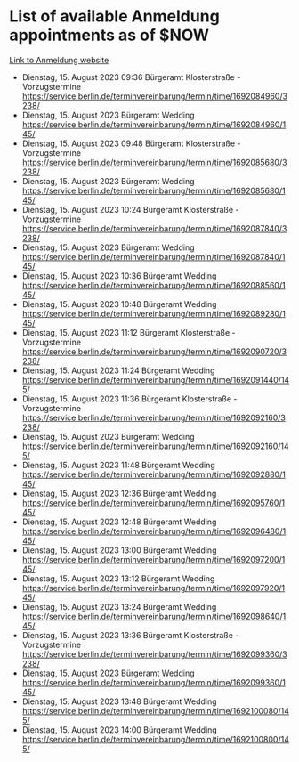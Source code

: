 # List of available Anmeldung appointments as of $NOW
[Link to Anmeldung website](https://service.berlin.de/terminvereinbarung/termin/tag.php?termin=1&anliegen[]=120686&dienstleisterlist=122210,122217,327316,122219,327312,122227,327314,122231,327346,122243,327348,122254,122252,329742,122260,329745,122262,329748,122271,327278,122273,327274,122277,327276,330436,122280,327294,122282,327290,122284,327292,122291,327270,122285,327266,122286,327264,122296,327268,150230,329760,122297,327286,122294,327284,122312,329763,122314,329775,122304,327330,122311,327334,122309,327332,317869,122281,327352,122279,329772,122283,122276,327324,122274,327326,122267,329766,122246,327318,122251,327320,122257,327322,122208,327298,122226,327300&herkunft=http%3A%2F%2Fservice.berlin.de%2Fdienstleistung%2F120686%2F)
- Dienstag, 15. August 2023 09:36 Bürgeramt Klosterstraße - Vorzugstermine https://service.berlin.de/terminvereinbarung/termin/time/1692084960/3238/
- Dienstag, 15. August 2023  Bürgeramt Wedding https://service.berlin.de/terminvereinbarung/termin/time/1692084960/145/
- Dienstag, 15. August 2023 09:48 Bürgeramt Klosterstraße - Vorzugstermine https://service.berlin.de/terminvereinbarung/termin/time/1692085680/3238/
- Dienstag, 15. August 2023  Bürgeramt Wedding https://service.berlin.de/terminvereinbarung/termin/time/1692085680/145/
- Dienstag, 15. August 2023 10:24 Bürgeramt Klosterstraße - Vorzugstermine https://service.berlin.de/terminvereinbarung/termin/time/1692087840/3238/
- Dienstag, 15. August 2023  Bürgeramt Wedding https://service.berlin.de/terminvereinbarung/termin/time/1692087840/145/
- Dienstag, 15. August 2023 10:36 Bürgeramt Wedding https://service.berlin.de/terminvereinbarung/termin/time/1692088560/145/
- Dienstag, 15. August 2023 10:48 Bürgeramt Wedding https://service.berlin.de/terminvereinbarung/termin/time/1692089280/145/
- Dienstag, 15. August 2023 11:12 Bürgeramt Klosterstraße - Vorzugstermine https://service.berlin.de/terminvereinbarung/termin/time/1692090720/3238/
- Dienstag, 15. August 2023 11:24 Bürgeramt Wedding https://service.berlin.de/terminvereinbarung/termin/time/1692091440/145/
- Dienstag, 15. August 2023 11:36 Bürgeramt Klosterstraße - Vorzugstermine https://service.berlin.de/terminvereinbarung/termin/time/1692092160/3238/
- Dienstag, 15. August 2023  Bürgeramt Wedding https://service.berlin.de/terminvereinbarung/termin/time/1692092160/145/
- Dienstag, 15. August 2023 11:48 Bürgeramt Wedding https://service.berlin.de/terminvereinbarung/termin/time/1692092880/145/
- Dienstag, 15. August 2023 12:36 Bürgeramt Wedding https://service.berlin.de/terminvereinbarung/termin/time/1692095760/145/
- Dienstag, 15. August 2023 12:48 Bürgeramt Wedding https://service.berlin.de/terminvereinbarung/termin/time/1692096480/145/
- Dienstag, 15. August 2023 13:00 Bürgeramt Wedding https://service.berlin.de/terminvereinbarung/termin/time/1692097200/145/
- Dienstag, 15. August 2023 13:12 Bürgeramt Wedding https://service.berlin.de/terminvereinbarung/termin/time/1692097920/145/
- Dienstag, 15. August 2023 13:24 Bürgeramt Wedding https://service.berlin.de/terminvereinbarung/termin/time/1692098640/145/
- Dienstag, 15. August 2023 13:36 Bürgeramt Klosterstraße - Vorzugstermine https://service.berlin.de/terminvereinbarung/termin/time/1692099360/3238/
- Dienstag, 15. August 2023  Bürgeramt Wedding https://service.berlin.de/terminvereinbarung/termin/time/1692099360/145/
- Dienstag, 15. August 2023 13:48 Bürgeramt Wedding https://service.berlin.de/terminvereinbarung/termin/time/1692100080/145/
- Dienstag, 15. August 2023 14:00 Bürgeramt Wedding https://service.berlin.de/terminvereinbarung/termin/time/1692100800/145/
